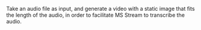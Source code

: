 Take an audio file as input, and generate a video with a static image that fits the length of the audio, in order to facilitate MS Stream to transcribe the audio.
